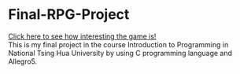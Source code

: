 # Final-RPG-Project
[Click here to see how interesting the game is!](https://youtu.be/CYGUiJvWxok)<br>
This is my final project in the course Introduction to Programming in National Tsing Hua University by using C programming language and Allegro5.
